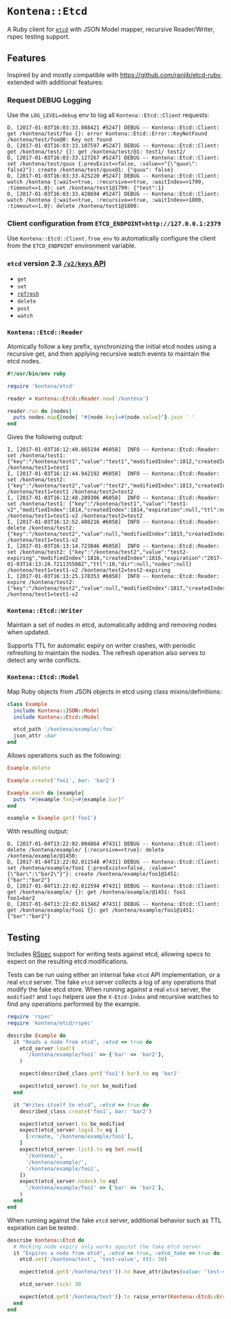 # `Kontena::Etcd`
A Ruby client for [`etcd`](https://github.com/coreos/etcd) with JSON Model mapper, recursive Reader/Writer, rspec testing support.

## Features
Inspired by and mostly compatible with https://github.com/ranjib/etcd-ruby, extended with additional features:

### Request DEBUG Logging

Use the `LOG_LEVEL=debug` env to log all `Kontena::Etcd::Client` requests:

```
D, [2017-01-03T16:03:33.088421 #5247] DEBUG -- Kontena::Etcd::Client: get /kontena/test/foo {}: error Kontena::Etcd::Error::KeyNotFound /kontena/test/foo@0: Key not found
D, [2017-01-03T16:03:33.107597 #5247] DEBUG -- Kontena::Etcd::Client: get /kontena/test/ {}: get /kontena/test/@1: test1/ test2/
D, [2017-01-03T16:03:33.127267 #5247] DEBUG -- Kontena::Etcd::Client: set /kontena/test/quux {:prevExist=>false, :value=>"{\"quux\": false}"}: create /kontena/test/quux@1: {"quux": false}
D, [2017-01-03T16:03:33.425220 #5247] DEBUG -- Kontena::Etcd::Client: watch /kontena {:wait=>true, :recursive=>true, :waitIndex=>1799, :timeout=>1.0}: set /kontena/test1@1799: {"test":1}
D, [2017-01-03T16:03:33.428694 #5247] DEBUG -- Kontena::Etcd::Client: watch /kontena {:wait=>true, :recursive=>true, :waitIndex=>1800, :timeout=>1.0}: delete /kontena/test1@1800:
```

### Client configuration from `ETCD_ENDPOINT=http://127.0.0.1:2379`

Use `Kontena::Etcd::Client.from_env` to automatically configure the client from the `ETCD_ENDPOINT` environment variable.

### `etcd` version 2.3 [`/v2/keys` API](https://github.com/coreos/etcd/blob/v2.3.7/Documentation/api.md#key-space-operations)

* `get`
* `set`
* [`refresh`](https://github.com/coreos/etcd/blob/v2.3.7/Documentation/api.md#refreshing-key-ttl)
* `delete`
* `post`
* `watch`

### `Kontena::Etcd::Reader`

Atomically follow a key prefix, synchronizing the initial etcd nodes using a recursive get, and then applying recursive watch events to
maintain the etcd nodes.

```ruby
#!/usr/bin/env ruby

require 'kontena/etcd'

reader = Kontena::Etcd::Reader.new('/kontena')

reader.run do |nodes|
  puts nodes.map{|node| "#{node.key}=#{node.value}"}.join ' '
end
```

Gives the following output:

```
I, [2017-01-03T16:12:40.865194 #6058]  INFO -- Kontena::Etcd::Reader: set /kontena/test1: {"key":"/kontena/test1","value":"test1","modifiedIndex":1812,"createdIndex":1812,"expiration":null,"ttl":null,"dir":null,"nodes":null}
/kontena/test1=test1
I, [2017-01-03T16:12:44.942192 #6058]  INFO -- Kontena::Etcd::Reader: set /kontena/test2: {"key":"/kontena/test2","value":"test2","modifiedIndex":1813,"createdIndex":1813,"expiration":null,"ttl":null,"dir":null,"nodes":null}
/kontena/test1=test1 /kontena/test2=test2
I, [2017-01-03T16:12:48.289306 #6058]  INFO -- Kontena::Etcd::Reader: set /kontena/test1: {"key":"/kontena/test1","value":"test1-v2","modifiedIndex":1814,"createdIndex":1814,"expiration":null,"ttl":null,"dir":null,"nodes":null}
/kontena/test1=test1-v2 /kontena/test2=test2
I, [2017-01-03T16:12:52.488216 #6058]  INFO -- Kontena::Etcd::Reader: delete /kontena/test2: {"key":"/kontena/test2","value":null,"modifiedIndex":1815,"createdIndex":1813,"expiration":null,"ttl":null,"dir":null,"nodes":null}
/kontena/test1=test1-v2
I, [2017-01-03T16:13:14.723846 #6058]  INFO -- Kontena::Etcd::Reader: set /kontena/test2: {"key":"/kontena/test2","value":"test2-expiring","modifiedIndex":1816,"createdIndex":1816,"expiration":"2017-01-03T14:13:24.721135508Z","ttl":10,"dir":null,"nodes":null}
/kontena/test1=test1-v2 /kontena/test2=test2-expiring
I, [2017-01-03T16:13:25.178353 #6058]  INFO -- Kontena::Etcd::Reader: expire /kontena/test2: {"key":"/kontena/test2","value":null,"modifiedIndex":1817,"createdIndex":1816,"expiration":null,"ttl":null,"dir":null,"nodes":null}
/kontena/test1=test1-v2
```

### `Kontena::Etcd::Writer`

Maintain a set of nodes in etcd, automatically adding and removing nodes when updated.

Supports TTL for automatic expiry on writer crashes, with periodic refreshing to maintain the nodes.
The refresh operation also serves to detect any write conflicts.

### `Kontena::Etcd::Model`

Map Ruby objects from JSON objects in etcd using class mixins/definitions:

```ruby
class Example
  include Kontena::JSON::Model
  include Kontena::Etcd::Model

  etcd_path '/kontena/example/:foo'
  json_attr :bar
end
```

Allows operations such as the following:

```ruby
Example.delete

Example.create('foo1', bar: 'bar2')

Example.each do |example|
  puts "#{example.foo}=#{example.bar}"
end

example = Example.get('foo1')
```

With resulting output:

```
D, [2017-01-04T13:22:02.004864 #7431] DEBUG -- Kontena::Etcd::Client: delete /kontena/example/ {:recursive=>true}: delete /kontena/example/@1450:
D, [2017-01-04T13:22:02.011548 #7431] DEBUG -- Kontena::Etcd::Client: set /kontena/example/foo1 {:prevExist=>false, :value=>"{\"bar\":\"bar2\"}"}: create /kontena/example/foo1@1451: {"bar":"bar2"}
D, [2017-01-04T13:22:02.012594 #7431] DEBUG -- Kontena::Etcd::Client: get /kontena/example/ {}: get /kontena/example/@1451: foo1
foo1=bar2
D, [2017-01-04T13:22:02.013462 #7431] DEBUG -- Kontena::Etcd::Client: get /kontena/example/foo1 {}: get /kontena/example/foo1@1451: {"bar":"bar2"}
```

## Testing
Includes [RSpec](http://rspec.info/) support for writing tests against etcd, allowing specs to expect on the resulting etcd modifications.

Tests can be run using either an internal fake `etcd` API implementation, or a real `etcd` server.
The fake `etcd` server collects a log of any operations that modify the fake etcd store.
When running against a real `etcd` server, the `modified?` and `logs` helpers use the `X-Etcd-Index` and recursive watches to find any operations performed by the example.

```ruby
require 'rspec'
require 'kontena/etcd/rspec'

describe Example do
  it "Reads a node from etcd", :etcd => true do
    etcd_server.load!(
      '/kontena/example/foo1' => {'bar' => 'bar2'},
    )

    expect(described_class.get('foo1').bar).to eq 'bar2'

    expect(etcd_server).to_not be_modified
  end

  it "Writes itself to etcd", :etcd => true do
    described_class.create('foo1', bar: 'bar2')

    expect(etcd_server).to be_modified
    expect(etcd_server.logs).to eq [
      [:create, '/kontena/example/foo1'],
    ]
    expect(etcd_server.list).to eq Set.new([
      '/kontena/',
      '/kontena/example/',
      '/kontena/example/foo1',
    ])
    expect(etcd_server.nodes).to eq(
      '/kontena/example/foo1' => {'bar' => 'bar2'},
    )
  end
end
```

When running against the fake `etcd` server, additional behavior such as TTL expiration can be tested:

```ruby
describe Kontena::Etcd do
  # Mocking node expiry only works against the fake etcd server
  it "Expires a node from etcd", :etcd => true, :etcd_fake => true do
    etcd.set('/kontena/test', 'test-value', ttl: 30)

    expect(etcd.get('/kontena/test')).to have_attributes(value: 'test-value')

    etcd_server.tick! 30

    expect{etcd.get('/kontena/test')}.to raise_error(Kontena::Etcd::Error::KeyNotFound)
  end
end
```
